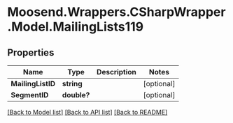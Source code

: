 # Moosend.Wrappers.CSharpWrapper.Model.MailingLists119
## Properties

Name | Type | Description | Notes
------------ | ------------- | ------------- | -------------
**MailingListID** | **string** |  | [optional] 
**SegmentID** | **double?** |  | [optional] 

[[Back to Model list]](../README.md#documentation-for-models) [[Back to API list]](../README.md#documentation-for-api-endpoints) [[Back to README]](../README.md)

